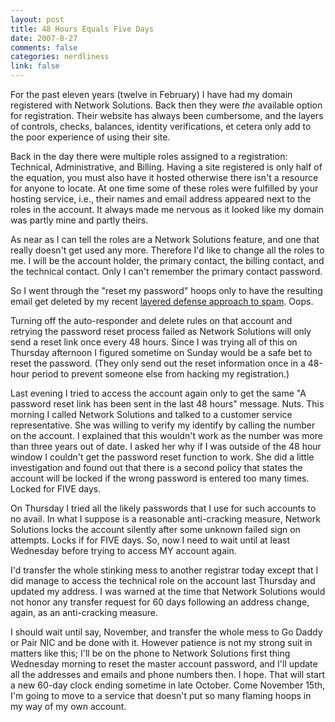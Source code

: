 ```yaml
--- 
layout: post
title: 48 Hours Equals Five Days
date: 2007-8-27
comments: false
categories: nerdliness
link: false
---
```

For the past eleven years (twelve in February) I have had my domain registered with Network Solutions.  Back then they were <i>the</i> available option for registration.  Their website has always been cumbersome, and the layers of controls, checks, balances, identity verifications, et cetera only add to the poor experience of using their site.

Back in the day there were multiple roles assigned to a registration: Technical, Administrative, and Billing.  Having a site registered is only half of the equation, you must also have it hosted otherwise there isn't a resource for anyone to locate.  At one time some of these roles were fulfilled by your hosting service, i.e., their names and email address appeared next to the roles in the account.  It always made me nervous as it looked like my domain was partly mine and partly theirs.

As near as I can tell the roles are a Network Solutions feature, and one that really doesn't get used any more.  Therefore I'd like to change all the roles to me.  I will be the account holder, the primary contact, the billing contact, and the technical contact.  Only I can't remember the primary contact password.

So I went through the "reset my password" hoops only to have the resulting email get deleted by my recent <a href="http://www.zanshin.net/blogs/001309.html" title="Layered Defense">layered defense approach to spam</a>.  Oops.

Turning off the auto-responder and delete rules on that account and retrying the password reset process failed as Network Solutions will only send a reset link once every 48 hours.  Since I was trying all of this on Thursday afternoon I figured sometime on Sunday would be a safe bet to reset the password.  (They only send out the reset information once in a 48-hour period to prevent someone else from hacking my registration.)

Last evening I tried to access the account again only to get the same "A password reset link has been sent in the last 48 hours" message.  Nuts.  This morning I called Network Solutions and talked to a customer service representative.  She was willing to verify my identify by calling the number on the account.  I explained that this wouldn't work as the number was more than three years out of date.  I asked her why if I was outside of the 48 hour window I couldn't get the password reset function to work.  She did a little investigation and found out that there is a second policy that states the account will be locked if the wrong password is entered too many times.  Locked for FIVE days.

On Thursday I tried all the likely passwords that I use for such accounts to no avail.  In what I suppose is a reasonable anti-cracking measure, Network Solutions locks the account silently after some unknown failed sign on attempts.  Locks if for FIVE days.  So, now I need to wait until at least Wednesday before trying to access MY account again.

I'd transfer the whole stinking mess to another registrar today except that I did manage to access the technical role on the account last Thursday and updated my address.  I was warned at the time that Network Solutions would not honor any transfer request for 60 days following an address change, again, as an anti-cracking measure.

I should wait until say, November, and transfer the whole mess to Go Daddy or Pair NIC and be done with it.  However patience is not my strong suit in matters like this; I'll be on the phone to Network Solutions first thing Wednesday morning to reset the master account password, and I'll update all the addresses and emails and phone numbers then.  I hope.  That will start a new 60-day clock ending sometime in late October.  Come November 15th, I'm going to move to a service that doesn't put so many flaming hoops in my way of my own account.
